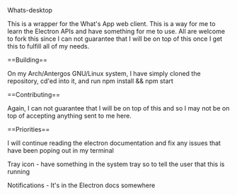 Whats-desktop

This is a wrapper for the What's App web client. This is a way for me to learn the Electron APIs and have something for me to use. All are welcome to fork this since I can not
guarantee that I will be on top of this once I get this to fulfill all of my needs.

==Building==

On my Arch/Antergos GNU/Linux system, I have simply cloned the repository, cd'ed into
it, and run npm install && npm start

==Contributing==

Again, I can not guarantee that I will be on top of this and so I may
not be on top of accepting anything sent to me here.

==Priorities==


I will continue reading the electron documentation and fix any issues
that have been poping out in my terminal

Tray icon - have something in the system tray so to tell the user that this is running

Notifications - It's in the Electron docs somewhere
